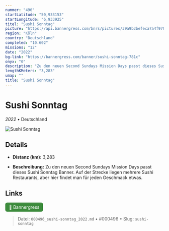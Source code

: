 ```yaml
---
nummer: "496"
startLatitude: "50,933153"
startLongitude: "6,933925"
titel: "Sushi Sonntag"
picture: "https://api.bannergress.com/bnrs/pictures/39a9b3befeca7a4f970daa5a169df763"
region: "Köln"
country: "Deutschland"
completed: "10.602"
missions: "12"
date: "2022"
bg-link: "https://bannergress.com/banner/sushi-sonntag-781c"
onyx: "0"
description: "Zu den neuen Second Sundays Mission Days passt dieses Sushi Sonntag Banner. Auf der Strecke liegen mehrere Sushi Restaurants, aber hier findet man für jeden Geschmack etwas."
lengthKMeters: "3,283"
umap: ""
title: "Sushi Sonntag"
---
```

# Sushi Sonntag

*2022* • Deutschland

![Sushi Sonntag](https://api.bannergress.com/bnrs/pictures/39a9b3befeca7a4f970daa5a169df763)

## Details
- **Distanz (km):** 3,283



- **Beschreibung:** Zu den neuen Second Sundays Mission Days passt dieses Sushi Sonntag Banner. Auf der Strecke liegen mehrere Sushi Restaurants, aber hier findet man für jeden Geschmack etwas.


## Links
<div style="margin-top: 0.5em;">
<a href="https://bannergress.com/banner/sushi-sonntag-781c" target="_blank" style="display:inline-block;margin-right:8px;padding:6px 12px;background-color:#3c8b3c;color:white;text-decoration:none;border-radius:6px;">🔗 Bannergress</a>

</div>


> Datei: `000496_sushi-sonntag_2022.md` • #000496 • Slug: `sushi-sonntag`

